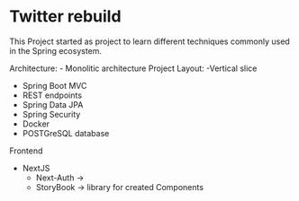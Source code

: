 # Twitter rebuild
This Project started as project to learn different techniques commonly 
used in the Spring ecosystem.

Architecture: - Monolitic architecture
Project Layout: -Vertical slice

- Spring Boot MVC
- REST endpoints
- Spring Data JPA
- Spring Security
- Docker
- POSTGreSQL database

Frontend
- NextJS
  - Next-Auth ->
  - StoryBook -> library for created Components
